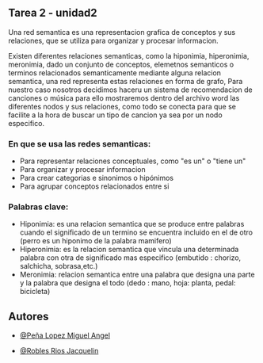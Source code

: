## Tarea 2 - unidad2

Una red semantica es una representacion grafica de conceptos y sus relaciones, que se utiliza para organizar y procesar informacion.

Existen diferentes relaciones semanticas, como la hiponimia, hiperonimia, meronimia, dado un conjunto de conceptos, elemetnos semanticos o terminos relacionados semanticamente mediante alguna relacion semantica, una red representa estas relaciones en forma de grafo, Para nuestro caso nosotros decidimos haceru un sistema de recomendacion de canciones o música para ello mostraremos dentro del archivo word las diferentes nodos y sus relaciones, como todo se conecta para que se facilite a la hora de buscar un tipo de cancion ya sea por un nodo especifico.

### En que se usa las redes semanticas:

- Para representar relaciones conceptuales, como "es un" o "tiene un"
- Para organizar y procesar informacion
- Para crear categorias e sinonimos o hipónimos
- Para agrupar conceptos relacionados entre si

### Palabras clave:

- Hiponimia: es una relacion semantica que se produce entre palabras cuando el significado de un termino se encuentra incluido en el de otro (perro es un hiponimo de la palabra mamifero)
- Hiperonimia: es la relacion semantica que vincula una determinada palabra con otra de significado mas especifico (embutido : chorizo, salchicha, sobrasa,etc.)
- Meronimia: relacion semantica entre una palabra que designa una parte y la palabra que designa el todo (dedo : mano, hoja: planta, pedal: bicicleta)

## Autores

- [@Peña Lopez Miguel Angel](https://github.com/KingSplatt)

- [@Robles Rios Jacquelin](https://github.com/jacq1813)

